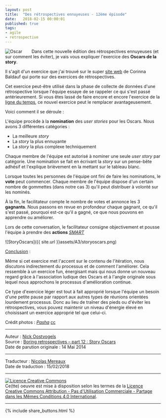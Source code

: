 ```yaml
---
layout: post
title:  "Des rétrospectives ennuyeuses - 12ème épisode"
date:   2018-02-15 00:00:01
published: true
tags: 
- agile
- retrospective
---
```


<div align="left" style="float:left; padding-right:30px" >
  <img title="Oscar" src="{{ site.url }}assets/retrospectives_ennuyeuses/oscar.jpg" />
</div>

Dans cette nouvelle édition des rétrospectives ennuyeuses (et sur comment les éviter), je vais vous expliquer l'exercice des **Oscars de la story**.

Il s'agit d'un exercice que j'ai trouvé sur le super [site web](http://www.plans-for-retrospectives.com/) de Corinna Baldauf qui porte sur des exercices de rétrospectives.

Cet exercice peut-être utilisé dans la phase de collecte de données d'une rétrospective lorsque l'équipe essaye de se rappeler ce qui s'est passé antérieurement. Si vous êtes lassé de faire encore et encore l'exercice de la [ligne du temps](https://skycoach.be/2010/06/17/12-retrospective-exercises/), ce nouvel exercice peut le remplacer avantageusement.

Voici comment il se déroule :

L'équipe procède à la **nomination** des _user stories_ pour les Oscars. Nous avons 3 différentes catégories :

* La meilleure _story_
* La _story_ la plus ennuyante
* La _story_ la plus complexe techniquement

Chaque membre de l'équipe est autorisé à nominer une seule _user story_ par catégorie. Une nomination se fait en écrivant la _story_ sur un pense-bête adhésif et l'explique brièvement en la mettant sur le tableau blanc. 

Lorsque toutes les personnes de l'équipe ont fini de faire les nominations, le **vote** peut commencer. Chaque membre de l'équipe dispose d'un certain nombre de gommettes (dans notre cas 3) qu'il peut distribuer à volonté sur les nominés.

À la fin, le facilitateur compte le nombre de votes et annonce les 3 **gagnants**. Nous passons en revue en profondeur chaque gagnant, ce qu'il s'est passé, pourquoi est-ce qu'il a gagné, ce que nous pouvons en apprendre ou améliorer.

Lors de cette conversation, le facilitateur consigne objectivement et pousse l'équipe à prendre des **actions** [_SMART_](https://fr.wikipedia.org/wiki/Objectifs_et_indicateurs_SMART)

![StoryOscars]({{ site.url }}assets/A3/storyoscars.png)

<u>Conclusion</u> :

Même si cet exercice met l'accent sur le contenu de l'itération, nous discutons indirectement du processus et de comment l'améliorer. Cela ressemble à un exercice fun, énergisant mais qui nous donne un nouveau regard grâce à l'association ludique des Oscars et à l'angle originale sous lequel nous approchons le processus d'amélioration continue.

Ce type d'exercice léger est tout à fait approprié lorsque l'équipe un besoin d'une petite pause par rapport aux autres types de réunions orientées lourdement processus. Donc au lieu de traîner des pieds ou d'éviter les rétrospectives, vous pouvez maintenir un niveau d'énergie élevé en choisissant un exercice approprié tel que celui-ci.

Crédit photos : [*Pasha*](http://www.flickr.com/photos/pablito_garza/8503450515/) [cc](http://creativecommons.org/licenses/by-nc-sa/2.0/)


---
Auteur : [Nick Oostvogels](https://skycoach.be/ss/)  
Source : [Boring retrospectives – part 12 : Story Oscars](https://skycoach.be/2014/05/14/boring-retrospectives-part-12-story-oscars/)  
Date de parution originale : 14 Mai 2014  

---
Traducteur : [Nicolas Mereaux](http://www.les-traducteurs-agiles.org/traducteurs/)  
Date de traduction : 15/02/2018  

---

<a rel="license" href="http://creativecommons.org/licenses/by-nc-sa/4.0/"><img alt="Licence Creative Commons" style="border-width:0" src="http://i.creativecommons.org/l/by-nc-sa/4.0/88x31.png" /></a><br />Ce(tte) oeuvre est mise à disposition selon les termes de la <a rel="license" href="http://creativecommons.org/licenses/by-nc-sa/4.0/">Licence Creative Commons Attribution - Pas d'Utilisation Commerciale - Partage dans les Mêmes Conditions 4.0 International</a>.

---

{% include share_buttons.html %}


